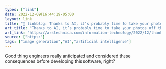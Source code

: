 ```yaml
---
types: ["link"]
date: 2022-12-09T16:44:19-05:00
layout: link
title: "🔗 linkblog: Thanks to AI, it’s probably time to take your photos off the Internet | Ars Technica'"
art_title: "Thanks to AI, it’s probably time to take your photos off the Internet | Ars Technica"
art_link: "https://arstechnica.com/information-technology/2022/12/thanks-to-ai-its-probably-time-to-take-your-photos-off-the-internet/"
source: ["https:"]
tags: ["image generation","AI","artificial intelligence"]
---
```

Good thing engineers really anticipated and considered these consequences before developing this software, right?  
 
